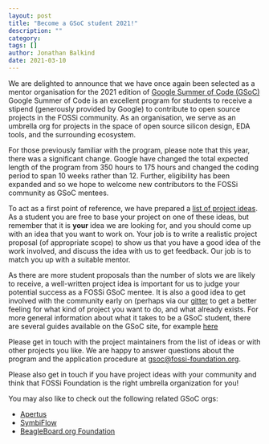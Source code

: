 ```yaml
---
layout: post
title: "Become a GSoC student 2021!"
description: ""
category:
tags: []
author: Jonathan Balkind
date: 2021-03-10
---
```


We are delighted to announce that we have once again been selected
as a mentor organisation for the 2021 edition of 
[Google Summer of Code (GSoC)](https://summerofcode.withgoogle.com/)
Google Summer of Code is an excellent program for students to receive
a stipend (generously provided by Google) to contribute to open 
source projects in the FOSSi community. As an organisation, we serve
as an umbrella org for projects in the space of open source silicon
design, EDA tools, and the surrounding ecosystem.

For those previously familiar with the program, please note that
this year, there was a significant change. Google have changed the
total expected length of the program from 350 hours to 175 hours
and changed the coding period to span 10 weeks rather than 12.
Further, eligibility has been expanded and so we hope to welcome
new contributors to the FOSSi community as GSoC mentees.

To act as a first point of reference, we have prepared a
[list of project ideas](/gsoc21-ideas.html). As a student you are free
to base your project on one of these ideas, but remember that it is
**your** idea we are looking for, and you should come up with an idea
that you want to work on. Your job is to write a realistic project
proposal (of appropriate scope) to show us that you have a good idea
of the work involved, and discuss the idea with us to get feedback.
Our job is to match you up with a suitable mentor.

As there are more student proposals than the number of slots we 
are likely to receive, a well-written project idea is important for
us to judge your potential success as a FOSSi GSoC mentee. It is also
a good idea to get involved with the community early on (perhaps via 
our [gitter](https://gitter.im/librecores/Lobby) to get a better 
feeling for what kind of project you want to do, and what already 
exists. For more general information about what it takes to be a GSoC 
student, there are several guides available on the GSoC site, for example
[here](https://developers.google.com/open-source/gsoc/resources/manual)

Please get in touch with the project maintainers from the list of
ideas or with other projects you like. We are happy to answer
questions about the program and the application procedure at
[gsoc@fossi-foundation.org](mailto:gsoc@fossi-foundation.org).

Please also get in touch if you have project ideas with your community
and think that FOSSi Foundation is the right umbrella organization for
you!

You may also like to check out the following related GSoC orgs:

* [Apertus](https://summerofcode.withgoogle.com/organizations/5025744687726592/)
* [SymbiFlow](https://summerofcode.withgoogle.com/organizations/5137353372336128/)
* [BeagleBoard.org Foundation](https://summerofcode.withgoogle.com/organizations/6398417846140928/)
